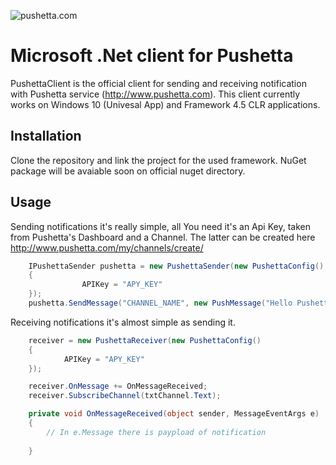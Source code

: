 ![pushetta.com](http://www.pushetta.com/static/site/img/logo_100.png) 

# Microsoft .Net client for Pushetta

PushettaClient is the official client for sending and receiving notification with Pushetta service (http://www.pushetta.com).
This client currently works on Windows 10 (Univesal App) and Framework 4.5 CLR applications.

## Installation

Clone the repository and link the project for the used framework.
NuGet package will be avaiable soon on official nuget directory.

## Usage

Sending notifications it's really simple, all You need it's an Api Key, taken from Pushetta's Dashboard and a Channel. 
The latter can be created here http://www.pushetta.com/my/channels/create/


```csharp
	IPushettaSender pushetta = new PushettaSender(new PushettaConfig()
	{
                APIKey = "APY_KEY"
    });
	pushetta.SendMessage("CHANNEL_NAME", new PushMessage("Hello Pushetta World!"));
```

Receiving notifications it's almost simple as sending it.


```csharp
	receiver = new PushettaReceiver(new PushettaConfig()
	{
			APIKey = "APY_KEY"
    });

	receiver.OnMessage += OnMessageReceived;
	receiver.SubscribeChannel(txtChannel.Text);

	private void OnMessageReceived(object sender, MessageEventArgs e)
	{
		// In e.Message there is paypload of notification
    
	}
```